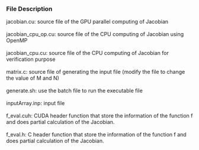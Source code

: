 ### File Description

jacobian.cu: source file of the GPU parallel computing of Jacobian <br /> <br />
jacobian_cpu_op.cu: source file of the CPU computing of Jacobian using OpenMP <br /> <br />
jacobian_cpu.cu: source file of the CPU computing of Jacobian for verification purpose <br /> <br />
matrix.c: source file of generating the input file (modify the file to change the value of M and N) <br /> <br />
generate.sh: use the batch file to run the executable file <br /> <br />
inputArray.inp: input file <br /> <br />
f_eval.cuh: CUDA header function that store the information of the function f and does partial calculation of the Jacobian. <br /> <br />
f_eval.h: C header function that store the information of the function f and does partial calculation of the Jacobian. <br /> <br />


